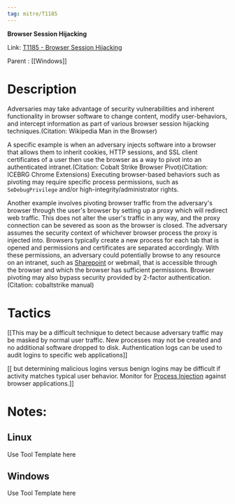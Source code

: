 ```yaml
---
tag: mitre/T1185
---
```


**Browser Session Hijacking**

Link: [T1185 - Browser Session Hijacking](https://attack.mitre.org/techniques/T1185)

Parent : [[Windows]]


# Description

Adversaries may take advantage of security vulnerabilities and inherent functionality in browser software to change content, modify user-behaviors, and intercept information as part of various browser session hijacking techniques.(Citation: Wikipedia Man in the Browser)

A specific example is when an adversary injects software into a browser that allows them to inherit cookies, HTTP sessions, and SSL client certificates of a user then use the browser as a way to pivot into an authenticated intranet.(Citation: Cobalt Strike Browser Pivot)(Citation: ICEBRG Chrome Extensions) Executing browser-based behaviors such as pivoting may require specific process permissions, such as <code>SeDebugPrivilege</code> and/or high-integrity/administrator rights.

Another example involves pivoting browser traffic from the adversary's browser through the user's browser by setting up a proxy which will redirect web traffic. This does not alter the user's traffic in any way, and the proxy connection can be severed as soon as the browser is closed. The adversary assumes the security context of whichever browser process the proxy is injected into. Browsers typically create a new process for each tab that is opened and permissions and certificates are separated accordingly. With these permissions, an adversary could potentially browse to any resource on an intranet, such as [Sharepoint](https://attack.mitre.org/techniques/T1213/002) or webmail, that is accessible through the browser and which the browser has sufficient permissions. Browser pivoting may also bypass security provided by 2-factor authentication.(Citation: cobaltstrike manual)

# Tactics


[[This may be a difficult technique to detect because adversary traffic may be masked by normal user traffic. New processes may not be created and no additional software dropped to disk. Authentication logs can be used to audit logins to specific web applications]]

[[ but determining malicious logins versus benign logins may be difficult if activity matches typical user behavior. Monitor for [Process Injection](https://attack.mitre.org/techniques/T1055) against browser applications.]]


# Notes:

## Linux

Use Tool Template here

## Windows

Use Tool Template here